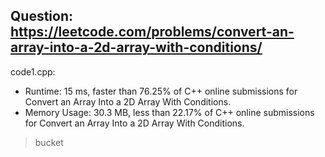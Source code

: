 ## Question: https://leetcode.com/problems/convert-an-array-into-a-2d-array-with-conditions/

code1.cpp:
* Runtime: 15 ms, faster than 76.25% of C++ online submissions for Convert an Array Into a 2D Array With Conditions.
* Memory Usage: 30.3 MB, less than 22.17% of C++ online submissions for Convert an Array Into a 2D Array With Conditions.
> bucket